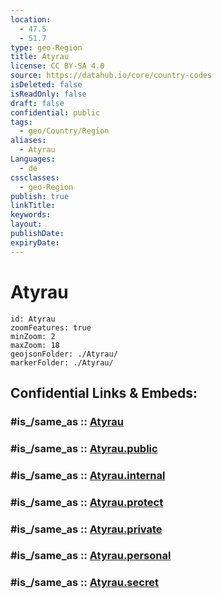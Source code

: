 ```yaml
---
location:
  - 47.5
  - 51.7
type: geo-Region
title: Atyrau
license: CC BY-SA 4.0
source: https://datahub.io/core/country-codes
isDeleted: false
isReadOnly: false
draft: false
confidential: public
tags:
  - geo/Country/Region
aliases:
  - Atyrau
Languages:
  - de
cssclasses:
  - geo-Region
publish: true
linkTitle:
keywords:
layout:
publishDate:
expiryDate:
---
```


# Atyrau

```leaflet
id: Atyrau
zoomFeatures: true 
minZoom: 2 
maxZoom: 18
geojsonFolder: ./Atyrau/
markerFolder: ./Atyrau/
```


## Confidential Links & Embeds: 

### #is_/same_as :: [Atyrau](/_Standards/Earth/Continent/Asia/Asia~Central/Kazakhstan/Counties/Atyrau.md) 

### #is_/same_as :: [Atyrau.public](/_public/Earth/Continent/Asia/Asia~Central/Kazakhstan/Counties/Atyrau.public.md) 

### #is_/same_as :: [Atyrau.internal](/_internal/Earth/Continent/Asia/Asia~Central/Kazakhstan/Counties/Atyrau.internal.md) 

### #is_/same_as :: [Atyrau.protect](/_protect/Earth/Continent/Asia/Asia~Central/Kazakhstan/Counties/Atyrau.protect.md) 

### #is_/same_as :: [Atyrau.private](/_private/Earth/Continent/Asia/Asia~Central/Kazakhstan/Counties/Atyrau.private.md) 

### #is_/same_as :: [Atyrau.personal](/_personal/Earth/Continent/Asia/Asia~Central/Kazakhstan/Counties/Atyrau.personal.md) 

### #is_/same_as :: [Atyrau.secret](/_secret/Earth/Continent/Asia/Asia~Central/Kazakhstan/Counties/Atyrau.secret.md)

